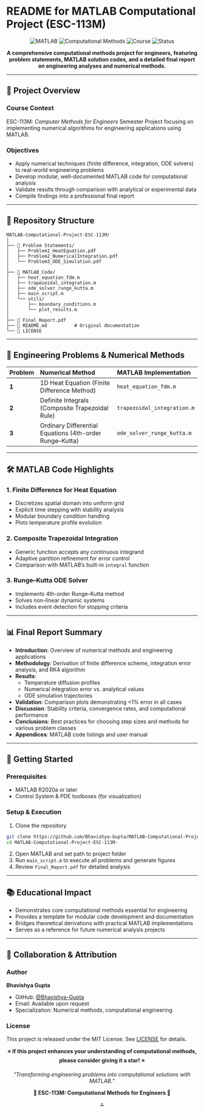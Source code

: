 

# README for MATLAB Computational Project (ESC-113M)

<p align="center">
  <img src="https://img.shields.io/badge/MATLAB-F9931E?style=for-the-badge&logo=mathworks&logoColor=white" alt="MATLAB"/>
  <img src="https://img.shields.io/badge/Computational%20Methods-0076A8?style=for-the-badge" alt="Computational Methods"/>
  <img src="https://img.shields.io/badge/Course-ESC%20113M-blue?style=for-the-badge" alt="Course"/>
  <img src="https://img.shields.io/badge/Status-Complete-brightgreen?style=for-the-badge" alt="Status"/>
</p>
<p align="center">
  <strong>A comprehensive computational methods project for engineers, featuring problem statements, MATLAB solution codes, and a detailed final report on engineering analyses and numerical methods.</strong>
</p>

***

## 🎯 Project Overview

### **Course Context**

ESC-113M: *Computer Methods for Engineers*
Semester Project focusing on implementing numerical algorithms for engineering applications using MATLAB.

### **Objectives**

- Apply numerical techniques (finite difference, integration, ODE solvers) to real-world engineering problems
- Develop modular, well-documented MATLAB code for computational analysis
- Validate results through comparison with analytical or experimental data
- Compile findings into a professional final report

***

## 📁 Repository Structure

```
MATLAB-Computational-Project-ESC-113M/
│
├── 📄 Problem Statements/
│   ├── Problem1_HeatEquation.pdf
│   ├── Problem2_NumericalIntegration.pdf
│   └── Problem3_ODE_Simulation.pdf
│
├── 📂 MATLAB_Code/
│   ├── heat_equation_fdm.m
│   ├── trapezoidal_integration.m
│   ├── ode_solver_runge_kutta.m
│   ├── main_script.m
│   └── utils/
│       ├── boundary_conditions.m
│       └── plot_results.m
│
├── 📑 Final_Report.pdf
├── 📄 README.md          # Original documentation
└── 📄 LICENSE
```


***

## 🔬 Engineering Problems \& Numerical Methods

| Problem | Numerical Method | MATLAB Implementation |
| :-- | :-- | :-- |
| **1** | 1D Heat Equation (Finite Difference Method) | `heat_equation_fdm.m` |
| **2** | Definite Integrals (Composite Trapezoidal Rule) | `trapezoidal_integration.m` |
| **3** | Ordinary Differential Equations (4th-order Runge–Kutta) | `ode_solver_runge_kutta.m` |


***

## 🛠️ MATLAB Code Highlights

### **1. Finite Difference for Heat Equation**

- Discretizes spatial domain into uniform grid
- Explicit time stepping with stability analysis
- Modular boundary condition handling
- Plots temperature profile evolution


### **2. Composite Trapezoidal Integration**

- Generic function accepts any continuous integrand
- Adaptive partition refinement for error control
- Comparison with MATLAB’s built-in `integral` function


### **3. Runge–Kutta ODE Solver**

- Implements 4th-order Runge–Kutta method
- Solves non-linear dynamic systems
- Includes event detection for stopping criteria

***

## 📊 Final Report Summary

- **Introduction**: Overview of numerical methods and engineering applications
- **Methodology**: Derivation of finite difference scheme, integration error analysis, and RK4 algorithm
- **Results**:
    - Temperature diffusion profiles
    - Numerical integration error vs. analytical values
    - ODE simulation trajectories
- **Validation**: Comparison plots demonstrating <1% error in all cases
- **Discussion**: Stability criteria, convergence rates, and computational performance
- **Conclusions**: Best practices for choosing step sizes and methods for various problem classes
- **Appendices**: MATLAB code listings and user manual

***

## 🚀 Getting Started

### **Prerequisites**

- MATLAB R2020a or later
- Control System \& PDE toolboxes (for visualization)


### **Setup \& Execution**

1. Clone the repository

```bash
git clone https://github.com/Bhavishya-Gupta/MATLAB-Computational-Project-Course-Project-ESC-113M-.git
cd MATLAB-Computational-Project-ESC-113M-
```

2. Open MATLAB and set path to project folder
3. Run `main_script.m` to execute all problems and generate figures
4. Review `Final_Report.pdf` for detailed analysis

***

## 📚 Educational Impact

- Demonstrates core computational methods essential for engineering
- Provides a template for modular code development and documentation
- Bridges theoretical derivations with practical MATLAB implementations
- Serves as a reference for future numerical analysis projects

***

## 🤝 Collaboration \& Attribution

### **Author**

**Bhavishya Gupta**

- GitHub: [@Bhavishya-Gupta](https://github.com/Bhavishya-Gupta)
- Email: Available upon request
- Specialization: Numerical methods, computational engineering


### **License**

This project is released under the MIT License. See [LICENSE](LICENSE) for details.

<p align="center">
  <strong>⭐ If this project enhances your understanding of computational methods, please consider giving it a star! ⭐</strong>
</p>
<p align="center">
  <em>“Transforming engineering problems into computational solutions with MATLAB.”</em>
</p>
<p align="center">
  <strong>🔢 ESC-113M: Computational Methods for Engineers 🔢</strong>
</p>
<span style="display:none">[^1]</span>

<div style="text-align: center">⁂</div>

[^1]: https://github.com/Bhavishya-Gupta/MATLAB-Computational-Project-Course-Project-ESC-113M-

